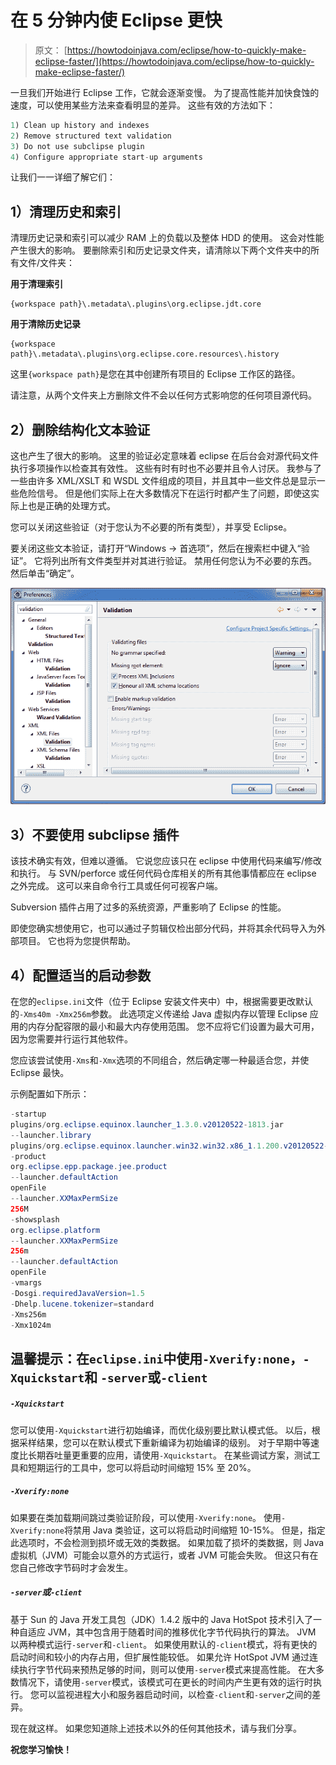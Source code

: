 # 在 5 分钟内使 Eclipse 更快

> 原文： [https://howtodoinjava.com/eclipse/how-to-quickly-make-eclipse-faster/](https://howtodoinjava.com/eclipse/how-to-quickly-make-eclipse-faster/)

一旦我们开始进行 Eclipse 工作，它就会逐渐变慢。 为了提高性能并加快食蚀的速度，可以使用某些方法来查看明显的差异。 这些有效的方法如下：

```java
1) Clean up history and indexes
2) Remove structured text validation
3) Do not use subclipse plugin
4) Configure appropriate start-up arguments
```

让我们一一详细了解它们：

## 1）清理历史和索引

清理历史记录和索引可以减少 RAM 上的负载以及整体 HDD 的使用。 这会对性能产生很大的影响。 要删除索引和历史记录文件夹，请清除以下两个文件夹中的所有文件/文件夹：

**用于清理索引**

```
{workspace path}\.metadata\.plugins\org.eclipse.jdt.core
```

**用于清除历史记录**

```
{workspace path}\.metadata\.plugins\org.eclipse.core.resources\.history
```

这里`{workspace path}`是您在其中创建所有项目的 Eclipse 工作区的路径。

请注意，从两个文件夹上方删除文件不会以任何方式影响您的任何项目源代码。

## 2）删除结构化文本验证

这也产生了很大的影响。 这里的验证必定意味着 eclipse 在后台会对源代码文件执行多项操作以检查其有效性。 这些有时有时也不必要并且令人讨厌。 我参与了一些由许多 XML/XSLT 和 WSDL 文件组成的项目，并且其中一些文件总是显示一些危险信号。 但是他们实际上在大多数情况下在运行时都产生了问题，即使这实际上也是正确的处理方式。

您可以关闭这些验证（对于您认为不必要的所有类型），并享受 Eclipse。

要关闭这些文本验证，请打开“Windows -> 首选项”，然后在搜索栏中键入“验证”。 它将列出所有文件类型并对其进行验证。 禁用任何您认为不必要的东西。 然后单击“确定”。

![eclipse_validation](img/feb6f96a89510654ce2840a6914d0585.png)

## 3）不要使用 subclipse 插件

该技术确实有效，但难以遵循。 它说您应该只在 eclipse 中使用代码来编写/修改和执行。 与 SVN/perforce 或任何代码仓库相关的所有其他事情都应在 eclipse 之外完成。 这可以来自命令行工具或任何可视客户端。

Subversion 插件占用了过多的系统资源，严重影响了 Eclipse 的性能。

即使您确实想使用它，也可以通过子剪辑仅检出部分代码，并将其余代码导入为外部项目。 它也将为您提供帮助。

## 4）配置适当的启动参数

在您的`eclipse.ini`文件（位于 Eclipse 安装文件夹中）中，根据需要更改默认的`-Xms40m -Xmx256m`参数。 此选项定义传递给 Java 虚拟内存以管理 Eclipse 应用的内存分配容限的最小和最大内存使用范围。 您不应将它们设置为最大可用，因为您需要并行运行其他软件。

您应该尝试使用`-Xms`和`-Xmx`选项的不同组合，然后确定哪一种最适合您，并使 Eclipse 最快。

示例配置如下所示：

```java
-startup
plugins/org.eclipse.equinox.launcher_1.3.0.v20120522-1813.jar
--launcher.library
plugins/org.eclipse.equinox.launcher.win32.win32.x86_1.1.200.v20120522-1813
-product
org.eclipse.epp.package.jee.product
--launcher.defaultAction
openFile
--launcher.XXMaxPermSize
256M
-showsplash
org.eclipse.platform
--launcher.XXMaxPermSize
256m
--launcher.defaultAction
openFile
-vmargs
-Dosgi.requiredJavaVersion=1.5
-Dhelp.lucene.tokenizer=standard
-Xms256m
-Xmx1024m

```

## 温馨提示：在`eclipse.ini`中使用`-Xverify:none`，`-Xquickstart`和 `-server`或`-client`

##### `-Xquickstart`

您可以使用`-Xquickstart`进行初始编译，而优化级别要比默认模式低。 以后，根据采样结果，您可以在默认模式下重新编译为初始编译的级别。 对于早期中等速度比长期吞吐量更重要的应用，请使用`-Xquickstart`。 在某些调试方案，测试工具和短期运行的工具中，您可以将启动时间缩短 15% 至 20%。

##### `-Xverify:none`

如果要在类加载期间跳过类验证阶段，可以使用`-Xverify:none`。 使用`-Xverify:none`将禁用 Java 类验证，这可以将启动时间缩短 10-15%。 但是，指定此选项时，不会检测到损坏或无效的类数据。 如果加载了损坏的类数据，则 Java 虚拟机（JVM）可能会以意外的方式运行，或者 JVM 可能会失败。 但这只有在您自己修改字节码时才会发生。

##### `-server`或`-client`

基于 Sun 的 Java 开发工具包（JDK）1.4.2 版中的 Java HotSpot 技术引入了一种自适应 JVM，其中包含用于随着时间的推移优化字节代码执行的算法。 JVM 以两种模式运行`-server`和`-client`。 如果使用默认的`-client`模式，将有更快的启动时间和较小的内存占用，但扩展性能较低。 如果允许 HotSpot JVM 通过连续执行字节代码来预热足够的时间，则可以使用`-server`模式来提高性能。 在大多数情况下，请使用`-server`模式，该模式可在更长的时间内产生更有效的运行时执行。 您可以监视进程大小和服务器启动时间，以检查`-client`和`-server`之间的差异。

现在就这样。 如果您知道除上述技术以外的任何其他技术，请与我们分享。

**祝您学习愉快！**